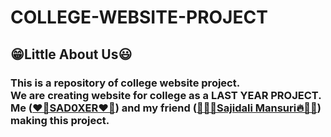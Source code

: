 # COLLEGE-WEBSITE-PROJECT

<!-- Readme Card-->
<!-- [![Readme Card](https://github-readme-stats.vercel.app/api/pin/?username=sad0xer&repo=COLLEGE-WEBSITE-PROJECT&theme=codeSTACKr)](https://github.com/sad0xer/COLLEGE-WEBSITE-PROJECT)
<br><hr> -->

<!-- <p><h3>💠This is the Repository of COLLEGE-WEBSITE-PROJECT💠</h3></p> -->

<!-- This is the optional Readme card in the forrmat of image-->
<!-- <a href="https://github.com/SAD0XER/COLLEGE-WEBSITE-PROJECT">
  <img align="center" src="https://github-readme-stats.vercel.app/api/pin/?username=sad0xer&repo=COLLEGE-WEBSITE-PROJECT&theme=react" />
</a>
<br><hr> -->

<H2>😁Little About Us😃</H2>
<p><H3>This is a repository of college website project.<br/>
We are creating website for college as a LAST YEAR PROJECT.<br/>
Me (<a href="https://github.com/SAD0XER ">❤️‍🔥SAD0XER❤️‍🔥</a>) and my friend (<a href="https://github.com/ProgramWithSajid">👨‍💻🔥Sajidali Mansuri🔥👨‍💻</a>) making this project.</H3></p>
